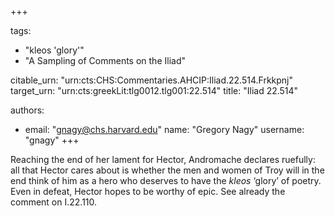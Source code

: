 +++

tags:
- "kleos &#39;glory&#39;"
- "A Sampling of Comments on the Iliad"

citable_urn: "urn:cts:CHS:Commentaries.AHCIP:Iliad.22.514.Frkkpnj"
target_urn: "urn:cts:greekLit:tlg0012.tlg001:22.514"
title: "Iliad 22.514"

authors:
- email: "gnagy@chs.harvard.edu"
  name: "Gregory Nagy"
  username: "gnagy"
+++

<p>Reaching the end of her lament for Hector, Andromache declares ruefully: all that Hector cares about is whether the men and women of Troy will in the end think of him as a hero who deserves to have the <em>kleos</em> ‘glory’ of poetry. Even in defeat, Hector hopes to be worthy of epic. See already the comment on I.22.110.  </p>
